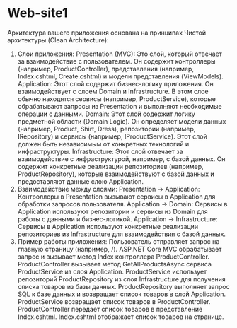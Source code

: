 # Web-site1

Архитектура вашего приложения основана на принципах Чистой архитектуры (Clean Architecture):
1. Слои приложения:
Presentation (MVC): Это слой, который отвечает за взаимодействие с пользователем. Он содержит контроллеры (например, ProductController), представления (например, Index.cshtml, Create.cshtml) и модели представления (ViewModels).
Application: Этот слой содержит бизнес-логику приложения. Он взаимодействует с слоем Domain и Infrastructure. В этом слое обычно находятся сервисы (например, ProductService), которые обрабатывают запросы из Presentation и выполняют необходимые операции с данными.
Domain: Этот слой содержит логику предметной области (Domain Logic). Он определяет модели данных (например, Product, Shirt, Dress), репозитории (например, IRepository<T>) и сервисы (например, IProductService). Этот слой должен быть независимым от конкретных технологий и инфраструктуры.
Infrastructure: Этот слой отвечает за взаимодействие с инфраструктурой, например, с базой данных. Он содержит конкретные реализации репозиториев (например, ProductRepository), которые взаимодействуют с базой данных и предоставляют данные слою Application.
2. Взаимодействие между слоями:
Presentation -> Application: Контроллеры в Presentation вызывают сервисы в Application для обработки запросов пользователя.
Application -> Domain: Сервисы в Application используют репозитории и сервисы из Domain для работы с данными и бизнес-логикой.
Application -> Infrastructure: Сервисы в Application используют конкретные реализации репозиториев из Infrastructure для взаимодействия с базой данных.
3. Пример работы приложения:
Пользователь отправляет запрос на главную страницу (например, /).
ASP.NET Core MVC обрабатывает запрос и вызывает метод Index контроллера ProductController.
ProductController вызывает метод GetAllProductsAsync сервиса ProductService из слоя Application.
ProductService использует репозиторий ProductRepository из слоя Infrastructure для получения списка товаров из базы данных.
ProductRepository выполняет запрос SQL к базе данных и возвращает список товаров в слой Application.
ProductService возвращает список товаров в ProductController.
ProductController передает список товаров в представление Index.cshtml.
Index.cshtml отображает список товаров на странице.
